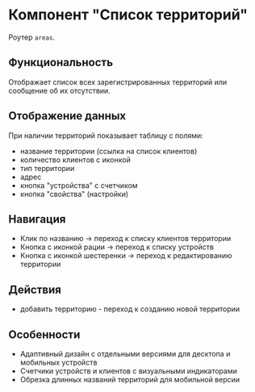 # Компонент "Список территорий"

Роутер `areas`.

## Функциональность

Отображает список всех зарегистрированных территорий или сообщение об их отсутствии.

## Отображение данных

При наличии территорий показывает таблицу с полями:
* название территории (ссылка на список клиентов)
* количество клиентов с иконкой
* тип территории
* адрес
* кнопка "устройства" с счетчиком
* кнопка "свойства" (настройки)

## Навигация

- Клик по названию → переход к списку клиентов территории
- Кнопка с иконкой рации → переход к списку устройств
- Кнопка с иконкой шестеренки → переход к редактированию территории

## Действия

* добавить территорию - переход к созданию новой территории

## Особенности

- Адаптивный дизайн с отдельными версиями для десктопа и мобильных устройств
- Счетчики устройств и клиентов с визуальными индикаторами
- Обрезка длинных названий территорий для мобильной версии